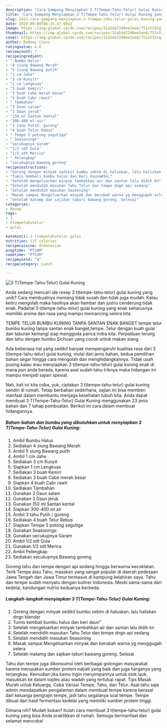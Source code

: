 ```yaml
---
description: "Cara Gampang Menyiapkan 3 T(Tempe-Tahu-Telur) Gulai Kuning yang Lezat"
title: "Cara Gampang Menyiapkan 3 T(Tempe-Tahu-Telur) Gulai Kuning yang Lezat"
slug: 2411-cara-gampang-menyiapkan-3-ttempe-tahu-telur-gulai-kuning-yang-lezat
date: 2020-09-08T06:35:57.091Z
image: https://img-global.cpcdn.com/recipes/31a5da7240ee2ee6/751x532cq70/3-ttempe-tahu-telur-gulai-kuning-foto-resep-utama.jpg
thumbnail: https://img-global.cpcdn.com/recipes/31a5da7240ee2ee6/751x532cq70/3-ttempe-tahu-telur-gulai-kuning-foto-resep-utama.jpg
cover: https://img-global.cpcdn.com/recipes/31a5da7240ee2ee6/751x532cq70/3-ttempe-tahu-telur-gulai-kuning-foto-resep-utama.jpg
author: Rodney Cross
ratingvalue: 4.6
reviewcount: 7
recipeingredient:
- " Bumbu Halus"
- "4 siung Bawang Merah"
- "5 siung Bawang putih"
- "1 cm Jahe"
- "3 cm Kunyit"
- "1 cm Lengkuas"
- "3 buah Kemiri"
- "3 buah Cabe merah besar"
- "4 buah Cabr rawit"
- " Tambahan"
- "2 Daun salam"
- "3 Daun jeruk"
- "150 ml Santan kental"
- "300-400 ml air"
- "3 tahu Putih  goreng"
- "4 buah Telur Rebus"
- " Tempe 5 potong segutiga"
- " Seasonings"
- "secukupnya Garam"
- "1/2 sdt Gula"
- "1/2 sdt Merica"
- " Pelengkap"
- "secukupnya Bawang goreng"
recipeinstructions:
- "Goreng dengan minyak sedikit bumbu seblm di haluskan, lalu haliskan dngn blender"
- "Tumis kembali bumbu halus dan beri daun&#34;"
- "Setelah mengeluarkan minyak tambahkan air dan santan lalu didih kn"
- "Setelah mendidih masukan Tahu Telur dan tempe dngn api sedang"
- "Setalah mendidih masukan Seasoning"
- "Masak sampai Mengeluarkan minyak dan berubah warna yg menggugah selera"
- "Setelah matamg dan sajikan taburi bawang goreng. Selesai"
categories:
- Resep
tags:
- 3
- ttempetahutelur
- gulai

katakunci: 3 ttempetahutelur gulai 
nutrition: 137 calories
recipecuisine: Indonesian
preptime: "PT18M"
cooktime: "PT53M"
recipeyield: "4"
recipecategory: Lunch

---
```



![3 T(Tempe-Tahu-Telur) Gulai Kuning](https://img-global.cpcdn.com/recipes/31a5da7240ee2ee6/751x532cq70/3-ttempe-tahu-telur-gulai-kuning-foto-resep-utama.jpg)

Anda sedang mencari ide resep 3 t(tempe-tahu-telur) gulai kuning yang unik? Cara membuatnya memang tidak susah dan tidak juga mudah. Kalau keliru mengolah maka hasilnya akan hambar dan justru cenderung tidak enak. Padahal 3 t(tempe-tahu-telur) gulai kuning yang enak seharusnya memiliki aroma dan rasa yang mampu memancing selera kita.

TEMPE TELUR BUMBU KUNING TANPA SANTAN ENAK BANGET tempe telur bumbu kuning tanpa santan enak banget,tempe. Telur dengan kuah gulai dan taburan kemangi siap menggoda panca indra kita. Perpaduan terung dan tahu dengan bumbu Sichuan yang cocok untuk makan siang.

Ada beberapa hal yang sedikit banyak mempengaruhi kualitas rasa dari 3 t(tempe-tahu-telur) gulai kuning, mulai dari jenis bahan, kedua pemilihan bahan segar hingga cara mengolah dan menghidangkannya. Tidak usah pusing kalau mau menyiapkan 3 t(tempe-tahu-telur) gulai kuning enak di mana pun anda berada, karena asal sudah tahu triknya maka hidangan ini mampu menjadi sajian spesial.


Nah, kali ini kita coba, yuk, ciptakan 3 t(tempe-tahu-telur) gulai kuning sendiri di rumah. Tetap berbahan sederhana, sajian ini bisa memberi manfaat dalam membantu menjaga kesehatan tubuh kita. Anda dapat membuat 3 T(Tempe-Tahu-Telur) Gulai Kuning menggunakan 23 jenis bahan dan 7 tahap pembuatan. Berikut ini cara dalam membuat hidangannya.

<!--inarticleads1-->

##### Bahan-bahan dan bumbu yang dibutuhkan untuk menyiapkan 3 T(Tempe-Tahu-Telur) Gulai Kuning:

1. Ambil  Bumbu Halus
1. Sediakan 4 siung Bawang Merah
1. Ambil 5 siung Bawang putih
1. Ambil 1 cm Jahe
1. Sediakan 3 cm Kunyit
1. Siapkan 1 cm Lengkuas
1. Sediakan 3 buah Kemiri
1. Sediakan 3 buah Cabe merah besar
1. Siapkan 4 buah Cabr rawit
1. Sediakan  Tambahan
1. Gunakan 2 Daun salam
1. Gunakan 3 Daun jeruk
1. Gunakan 150 ml Santan kental
1. Siapkan 300-400 ml air
1. Ambil 3 tahu Putih / goreng
1. Sediakan 4 buah Telur Rebus
1. Siapkan  Tempe 5 potong segutiga
1. Gunakan  Seasonings:
1. Gunakan secukupnya Garam
1. Ambil 1/2 sdt Gula
1. Gunakan 1/2 sdt Merica
1. Ambil  Pelengkap
1. Sediakan secukupnya Bawang goreng


Goreng tahu dan tempe dengan api sedang hingga berwarna kecoklatan. Terik Tempe atau Tahu, masakan yang sangat popular di daerah pedesaan Jawa Tengah dan Jawa Timur termasuk di kampung kelahiran saya. Tahu dan tempe sudah menyatu dengan kuliner Indonesia. Meski sama-sama dari kedelai, kandungan nutrisi keduanya berbeda. 

<!--inarticleads2-->

##### Langkah-langkah menyiapkan 3 T(Tempe-Tahu-Telur) Gulai Kuning:

1. Goreng dengan minyak sedikit bumbu seblm di haluskan, lalu haliskan dngn blender
1. Tumis kembali bumbu halus dan beri daun&#34;
1. Setelah mengeluarkan minyak tambahkan air dan santan lalu didih kn
1. Setelah mendidih masukan Tahu Telur dan tempe dngn api sedang
1. Setalah mendidih masukan Seasoning
1. Masak sampai Mengeluarkan minyak dan berubah warna yg menggugah selera
1. Setelah matamg dan sajikan taburi bawang goreng. Selesai


Tahu dan tempe juga dikonsumsi oleh berbagai golongan masyarakat karena merupakan sumber protein nabati yang baik dan juga harganya yang terjangkau. Kemudian jika kamu ingin menyimpannya untuk stok lauk, masukkan ke dalam toples atau wadah yang tertutup rapat. Tips Masak Murah untuk Keluarga, Coba Variasi Tempe, Tahu, dan Telur. Asal tahu saja admin mendapatkan pengalaman dalam membuat tempe karena berasal dari keluarga pengrajin tempe, jadi tahu segalanya soal tempe. Tempe dibuat dari hasil fermentasi kedelai yang memiliki sumber protein tinggi. 

Gimana nih? Mudah bukan? Itulah cara membuat 3 t(tempe-tahu-telur) gulai kuning yang bisa Anda praktikkan di rumah. Semoga bermanfaat dan selamat mencoba!
